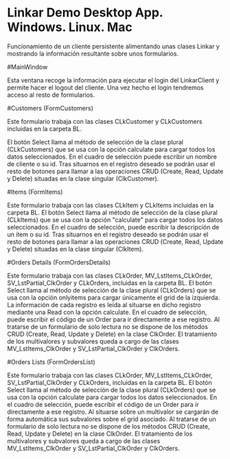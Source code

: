 # Linkar Demo Desktop App. Windows. Linux. Mac

Funcionamiento de un cliente persistente alimentando unas clases Linkar y mostrando la información resultante sobre unos formularios.

#MainWindow

Esta ventana recoge la información para ejecutar el login del LinkarClient y permite hacer el logout del cliente. Una vez hecho el login tendremos acceso al resto de formularios.

#Customers (FormCustomers)

Este formulario trabaja con las clases CLkCustomer y CLkCustomers incluidas en la carpeta BL.

El botón Select llama al método de selección de la clase plural (CLkCustomers) que se usa con la opción calculate para cargar todos los datos seleccionados. En el cuadro de selección puede escribir un nombre de cliente o su id. 
Tras situarnos en el registro deseado se podrán usar el resto de botones para llamar a las operaciones CRUD (Create, Read, Update y Delete) situadas en la clase singular (ClkCustomer).

#Items (FormItems)

Este formulario trabaja con las clases CLkItem y CLkItems incluidas en la carpeta BL.
El botón Select llama al método de selección de la clase plural (CLkItems) que se usa con la opción "calculate" para cargar todos los datos seleccionados. En el cuadro de selección, puede escribir la descripción de un item o su id. 
Tras situarnos en el registro deseado se podrán usar el resto de botones para llamar a las operaciones CRUD (Create, Read, Update y Delete) situadas en la clase singular (ClkItem).

#Orders Details (FormOrdersDetails)

Este formulario trabaja con las clases CLkOrder, MV_LstItems_CLkOrder, SV_LstPartial_ClkOrder y CLkOrders, incluidas en la carpeta BL.
El botón Select llama al método de selección de la clase plural (CLkOrders) que se usa con la opción onlyitems para cargar únicamente el grid de la izquierda. La información de cada registro es leída al situarse en dicho registro mediante una Read con la opción calculate. En el cuadro de selección, puede escribir el código de un Order para ir directamente a ese registro. 
Al tratarse de un formulario de solo lectura no se dispone de los métodos CRUD (Create, Read, Update y Delete) en la clase ClkOrder.
El tratamiento de los multivalores y subvalores queda a cargo de las clases MV_LstItems_ClkOrder y SV_LstPartial_ClkOrder y ClkOrders.

#Orders Lists (FormOrdersList)

Este formulario trabaja con las clases CLkOrder, MV_LstItems_CLkOrder, SV_LstPartial_ClkOrder y CLkOrders, incluidas en la carpeta BL.
El botón Select llama al método de selección de la clase plural (CLkOrders) que se usa con la opción calculate para cargar todos los datos seleccionados. En el cuadro de selección, puede escribir el código de un Order para ir directamente a ese registro.
Al situarse sobre un multivalor se cargarán de forma automática sus subvalores sobre el grid asociado.
Al tratarse de un formulario de solo lectura no se dispone de los métodos CRUD (Create, Read, Update y Delete) en la clase ClkOrder.
El tratamiento de los multivalores y subvalores queda a cargo de las clases MV_LstItems_ClkOrder y SV_LstPartial_ClkOrder y ClkOrders.
